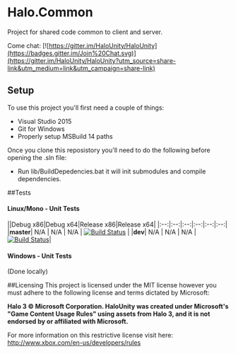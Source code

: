 # Halo.Common

Project for shared code common to client and server.

Come chat: [![https://gitter.im/HaloUnity/HaloUnity](https://badges.gitter.im/Join%20Chat.svg)](https://gitter.im/HaloUnity/HaloUnity?utm_source=share-link&utm_medium=link&utm_campaign=share-link)

## Setup

To use this project you'll first need a couple of things:
  - Visual Studio 2015
  - Git for Windows
  - Properly setup MSBuild 14 paths
  
Once you clone this reposistory you'll need to do the following before opening the .sln file:
  - Run lib/BuildDepedencies.bat it will init submodules and compile dependencies.

##Tests

#### Linux/Mono - Unit Tests
||Debug x86|Debug x64|Release x86|Release x64|
|:--:|:--:|:--:|:--:|:--:|:--:|
|**master**| N/A | N/A | N/A | [![Build Status](https://travis-ci.org/HaloUnity/Halo.Common.svg?branch=master)](https://travis-ci.org/HaloUnity/Halo.Common) |
|**dev**| N/A | N/A | N/A | [![Build Status](https://travis-ci.org/HaloUnity/Halo.Common.svg?branch=dev)](https://travis-ci.org/HaloUnity/Halo.Common)|

#### Windows - Unit Tests

(Done locally)

##Licensing
This project is licensed under the MIT license however you must adhere to the following license and terms dictated by Microsoft:

**Halo 3 © Microsoft Corporation. HaloUnity was created under Microsoft's "Game Content Usage Rules" using assets from Halo 3, and it is not endorsed by or affiliated with Microsoft.**

For more information on this restrictive license visit here:
http://www.xbox.com/en-us/developers/rules
